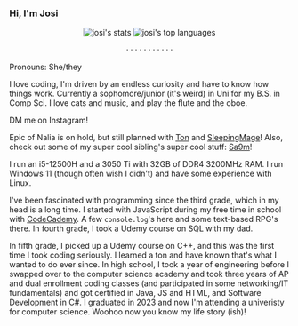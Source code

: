 ### Hi, I'm Josi

<div align=center><img alt="josi's stats" src="https://readme-stats-j051333s-projects.vercel.app/api?username=J051333&show_icons=true&theme=cobalt&rank_icon=github"></img> <img alt="josi's top languages" src="https://readme-stats-j051333s-projects.vercel.app/api/top-langs/?username=J051333&layout=compact&theme=cobalt&langs_count=8&exclude_repo=j051333.github.io,readme-stats"></img></div>

<p align=center>· · · · · · · · · · ·</p>

Pronouns: She/they

I love coding, I'm driven by an endless curiosity and have to know how things work. Currently a sophomore/junior (it's weird) in Uni for my B.S. in Comp Sci. I love cats and music, and play the flute and the oboe. 

DM me on Instagram!

Epic of Nalia is on hold, but still planned with [Ton](https://github.com/t0ntr4n) and [SleepingMage](https://github.com/SleepingMage)! Also, check out some of my super cool sibling's super cool stuff: [Sa9m](https://github.com/intentionalDisaster99)!

I run an i5-12500H and a 3050 Ti with 32GB of DDR4 3200MHz RAM. I run Windows 11 (though often wish I didn't) and have some experience with Linux.

I've been fascinated with programming since the third grade, which in my head is a long time. I started with JavaScript during my free time in school with [CodeCademy](https://codecademy.com). A few `console.log`'s here and some text-based RPG's there. In fourth grade, I took a Udemy course on SQL with my dad. 

In fifth grade, I picked up a Udemy course on C++, and this was the first time I took coding seriously. I learned a ton and have known that's what I wanted to do ever since. In high school, I took a year of engineering before I swapped over to the computer science academy and took three years of AP and dual enrollment coding classes (and participated in some networking/IT fundamentals) and got certified in Java, JS and HTML, and Software Development in C#. I graduated in 2023 and now I'm attending a univeristy for computer science. Woohoo now you know my life story (ish)!
